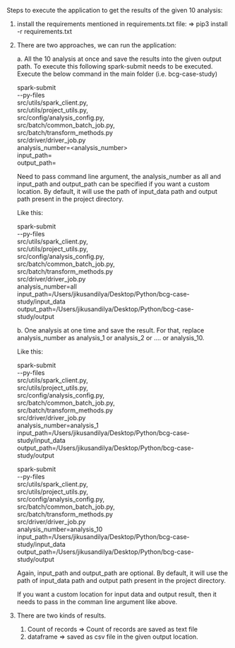 Steps to execute the application to get the results of the given 10 analysis:

1. install the requirements mentioned in requirements.txt file:
   =>   pip3 install -r requirements.txt

2. There are two approaches, we can run the application:
    
    a. All the 10 analysis at once and save the results into the given output path. To execute this following
        spark-submit needs to be executed.
        Execute the below command in the main folder (i.e. bcg-case-study)
        
    spark-submit \
    --py-files \
    src/utils/spark_client.py,\
    src/utils/project_utils.py,\
    src/config/analysis_config.py,\
    src/batch/common_batch_job.py,\
    src/batch/transform_methods.py \
    src/driver/driver_job.py \
    analysis_number=<analysis_number>  \
    input_path=<path> \
    output_path=<path>

    Need to pass command line argument, the analysis_number as all and input_path and output_path can be specified if you want a custom location.
    By default, it will use the path of input_data path and output path present in the project directory.
    
    Like this:

   spark-submit \
   --py-files \
   src/utils/spark_client.py,\
   src/utils/project_utils.py,\
   src/config/analysis_config.py,\
   src/batch/common_batch_job.py,\
   src/batch/transform_methods.py \
   src/driver/driver_job.py \
   analysis_number=all \
   input_path=/Users/jikusandilya/Desktop/Python/bcg-case-study/input_data \
   output_path=/Users/jikusandilya/Desktop/Python/bcg-case-study/output

    
   b. One analysis at one time and save the result.
      For that, replace analysis_number as analysis_1 or analysis_2 or .... or analysis_10.
        
   Like this:
    
    spark-submit \
    --py-files \
    src/utils/spark_client.py,\
    src/utils/project_utils.py,\
    src/config/analysis_config.py,\
    src/batch/common_batch_job.py,\
    src/batch/transform_methods.py \
    src/driver/driver_job.py \
    analysis_number=analysis_1 \
    input_path=/Users/jikusandilya/Desktop/Python/bcg-case-study/input_data \
    output_path=/Users/jikusandilya/Desktop/Python/bcg-case-study/output


    spark-submit \
    --py-files \
    src/utils/spark_client.py,\
    src/utils/project_utils.py,\
    src/config/analysis_config.py,\
    src/batch/common_batch_job.py,\
    src/batch/transform_methods.py \
    src/driver/driver_job.py \
    analysis_number=analysis_10 \
    input_path=/Users/jikusandilya/Desktop/Python/bcg-case-study/input_data \
    output_path=/Users/jikusandilya/Desktop/Python/bcg-case-study/output

    Again, input_path and output_path are optional. By default, it will use the path of input_data path and output path present in the project directory.
    
    If you want a custom location for input data and output result, then it needs to pass in the comman line argument like above.


3. There are two kinds of results.
    1. Count of records => Count of records are saved as text file
    2. dataframe => saved as csv file in the given output location.